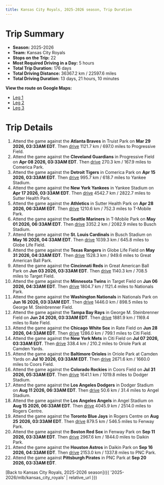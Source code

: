 ```yaml
---
title: Kansas City Royals, 2025-2026 season, Trip Duration
---
```


# Trip Summary
- **Season:** 2025-2026
- **Team:** Kansas City Royals
- **Stops on the Trip:** 22
- **Most Required Driving in a Day:** 5 hours
- **Total Trip Duration:** 176 days
- **Total Driving Distance:** 36367.2 km / 22597.6 miles
- **Total Driving Duration:** 13 days, 21 hours, 10 minutes

**View the route on Google Maps:**
- [Leg 1](https://www.google.com/maps/dir/Truist+Park+Atlanta/Progressive+Field+Cleveland/Comerica+Park+Detroit/Yankee+Stadium+Bronx/Sutter+Health+Park+Sacramento/T-Mobile+Park+Seattle/Busch+Stadium+St.+Louis/Globe+Life+Field+Arlington/Great+American+Ball+Park+Cincinnati/Target+Field+Minneapolis)
- [Leg 2](https://www.google.com/maps/dir/Target+Field+Minneapolis/Nationals+Park+Washington/George+M.+Steinbrenner+Field+Tampa/Rate+Field+Chicago/Citi+Field+Flushing/Oriole+Park+at+Camden+Yards+Baltimore/Coors+Field+Denver/Dodger+Stadium+Los+Angeles/Angel+Stadium+Anaheim/Rogers+Centre+Toronto)
- [Leg 3](https://www.google.com/maps/dir/Rogers+Centre+Toronto/Fenway+Park+Boston/Daikin+Park+Houston/PNC+Park+Pittsburgh)

# Trip Details
1. Attend the game against the **Atlanta Braves** in Truist Park on **Mar 29 2026, 03:33AM EDT**. Then [drive](https://www.google.com/maps/dir/Truist+Park+Atlanta/Progressive+Field+Cleveland) 1121.7 km / 697.0 miles to Progressive Field.
2. Attend the game against the **Cleveland Guardians** in Progressive Field on **Apr 08 2026, 03:33AM EDT**. Then [drive](https://www.google.com/maps/dir/Progressive+Field+Cleveland/Comerica+Park+Detroit) 270.3 km / 167.9 miles to Comerica Park.
3. Attend the game against the **Detroit Tigers** in Comerica Park on **Apr 15 2026, 03:33AM EDT**. Then [drive](https://www.google.com/maps/dir/Comerica+Park+Detroit/Yankee+Stadium+Bronx) 995.7 km / 618.7 miles to Yankee Stadium.
4. Attend the game against the **New York Yankees** in Yankee Stadium on **Apr 17 2026, 03:33AM EDT**. Then [drive](https://www.google.com/maps/dir/Yankee+Stadium+Bronx/Sutter+Health+Park+Sacramento) 4542.7 km / 2822.7 miles to Sutter Health Park.
5. Attend the game against the **Athletics** in Sutter Health Park on **Apr 28 2026, 06:33AM EDT**. Then [drive](https://www.google.com/maps/dir/Sutter+Health+Park+Sacramento/T-Mobile+Park+Seattle) 1210.6 km / 752.3 miles to T-Mobile Park.
6. Attend the game against the **Seattle Mariners** in T-Mobile Park on **May 01 2026, 06:33AM EDT**. Then [drive](https://www.google.com/maps/dir/T-Mobile+Park+Seattle/Busch+Stadium+St.+Louis) 3352.2 km / 2082.9 miles to Busch Stadium.
7. Attend the game against the **St. Louis Cardinals** in Busch Stadium on **May 16 2026, 04:33AM EDT**. Then [drive](https://www.google.com/maps/dir/Busch+Stadium+St.+Louis/Globe+Life+Field+Arlington) 1039.3 km / 645.8 miles to Globe Life Field.
8. Attend the game against the **Texas Rangers** in Globe Life Field on **May 31 2026, 04:33AM EDT**. Then [drive](https://www.google.com/maps/dir/Globe+Life+Field+Arlington/Great+American+Ball+Park+Cincinnati) 1528.3 km / 949.6 miles to Great American Ball Park.
9. Attend the game against the **Cincinnati Reds** in Great American Ball Park on **Jun 03 2026, 03:33AM EDT**. Then [drive](https://www.google.com/maps/dir/Great+American+Ball+Park+Cincinnati/Target+Field+Minneapolis) 1140.3 km / 708.5 miles to Target Field.
10. Attend the game against the **Minnesota Twins** in Target Field on **Jun 06 2026, 04:33AM EDT**. Then [drive](https://www.google.com/maps/dir/Target+Field+Minneapolis/Nationals+Park+Washington) 1804.7 km / 1121.4 miles to Nationals Park.
11. Attend the game against the **Washington Nationals** in Nationals Park on **Jun 16 2026, 03:33AM EDT**. Then [drive](https://www.google.com/maps/dir/Nationals+Park+Washington/George+M.+Steinbrenner+Field+Tampa) 1446.0 km / 898.5 miles to George M. Steinbrenner Field.
12. Attend the game against the **Tampa Bay Rays** in George M. Steinbrenner Field on **Jun 24 2026, 03:33AM EDT**. Then [drive](https://www.google.com/maps/dir/George+M.+Steinbrenner+Field+Tampa/Rate+Field+Chicago) 1881.9 km / 1169.4 miles to Rate Field.
13. Attend the game against the **Chicago White Sox** in Rate Field on **Jun 28 2026, 04:33AM EDT**. Then [drive](https://www.google.com/maps/dir/Rate+Field+Chicago/Citi+Field+Flushing) 1286.0 km / 799.1 miles to Citi Field.
14. Attend the game against the **New York Mets** in Citi Field on **Jul 07 2026, 03:33AM EDT**. Then [drive](https://www.google.com/maps/dir/Citi+Field+Flushing/Oriole+Park+at+Camden+Yards+Baltimore) 338.4 km / 210.2 miles to Oriole Park at Camden Yards.
15. Attend the game against the **Baltimore Orioles** in Oriole Park at Camden Yards on **Jul 10 2026, 03:33AM EDT**. Then [drive](https://www.google.com/maps/dir/Oriole+Park+at+Camden+Yards+Baltimore/Coors+Field+Denver) 2671.6 km / 1660.0 miles to Coors Field.
16. Attend the game against the **Colorado Rockies** in Coors Field on **Jul 31 2026, 05:33AM EDT**. Then [drive](https://www.google.com/maps/dir/Coors+Field+Denver/Dodger+Stadium+Los+Angeles) 1641.1 km / 1019.8 miles to Dodger Stadium.
17. Attend the game against the **Los Angeles Dodgers** in Dodger Stadium on **Aug 11 2026, 06:33AM EDT**. Then [drive](https://www.google.com/maps/dir/Dodger+Stadium+Los+Angeles/Angel+Stadium+Anaheim) 50.6 km / 31.4 miles to Angel Stadium.
18. Attend the game against the **Los Angeles Angels** in Angel Stadium on **Aug 15 2026, 06:33AM EDT**. Then [drive](https://www.google.com/maps/dir/Angel+Stadium+Anaheim/Rogers+Centre+Toronto) 4045.9 km / 2514.0 miles to Rogers Centre.
19. Attend the game against the **Toronto Blue Jays** in Rogers Centre on **Aug 25 2026, 03:33AM EDT**. Then [drive](https://www.google.com/maps/dir/Rogers+Centre+Toronto/Fenway+Park+Boston) 879.5 km / 546.5 miles to Fenway Park.
20. Attend the game against the **Boston Red Sox** in Fenway Park on **Sep 11 2026, 03:33AM EDT**. Then [drive](https://www.google.com/maps/dir/Fenway+Park+Boston/Daikin+Park+Houston) 2967.6 km / 1844.0 miles to Daikin Park.
21. Attend the game against the **Houston Astros** in Daikin Park on **Sep 16 2026, 04:33AM EDT**. Then [drive](https://www.google.com/maps/dir/Daikin+Park+Houston/PNC+Park+Pittsburgh) 2153.0 km / 1337.8 miles to PNC Park.
22. Attend the game against **Pittsburgh Pirates** in PNC Park at **Sep 20 2026, 03:33AM EDT**.

[Back to Kansas City Royals, 2025-2026 season]({{ '2025-2026/mlb/kansas_city_royals' | relative_url }})
